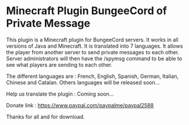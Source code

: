 # Minecraft Plugin BungeeCord of Private Message
This plugin is a Minecraft plugin for BungeeCord servers. It works in all versions of Java and Minecraft. It is translated into 7 languages. It allows the player from another server to send private messages to each other. Server administrators will then have the /spymsg command to be able to see what players are sending to each other.

The different languages are : French, English, Spanish, German, Italian, Chinese and Catalan.
Others languages will be released soon...

Help us translate the plugin : Coming soon...

Donate link : https://www.paypal.com/paypalme/paypal2588


Thanks for all and for download.
